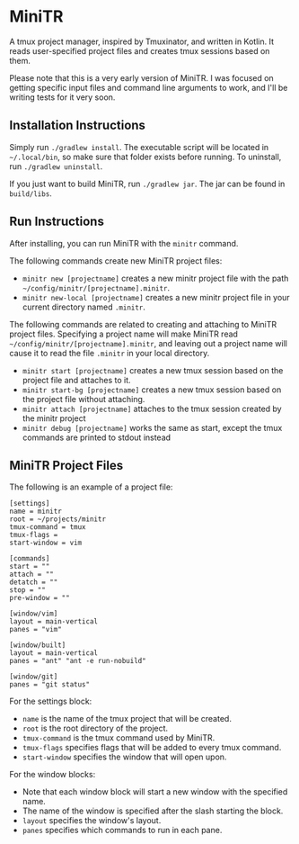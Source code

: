 # MiniTR

A tmux project manager, inspired by Tmuxinator, and written in Kotlin. It reads
user-specified project files and creates tmux sessions based on them.

Please note that this is a very early version of MiniTR. I was focused on
getting specific input files and command line arguments to work, and I'll
be writing tests for it very soon.

## Installation Instructions

Simply run `./gradlew install`. The executable script will be located in
`~/.local/bin`, so make sure that folder exists before running. To
uninstall, run `./gradlew uninstall`.

If you just want to build MiniTR, run `./gradlew jar`. The jar can be found
in `build/libs`.

## Run Instructions

After installing, you can run MiniTR with the `minitr` command.

The following commands create new MiniTR project files:

* `minitr new [projectname]` creates a new minitr project file with the path
    `~/config/minitr/[projectname].minitr`.
* `minitr new-local [projectname]` creates a new minitr project file in your
    current directory named `.minitr`.

The following commands are related to creating and attaching to MiniTR project
files. Specifying a project name will make MiniTR read
`~/config/minitr/[projectname].minitr`, and leaving out a project name will
cause it to read the file `.minitr` in your local directory.

* `minitr start [projectname]` creates a new tmux session based on the project
    file and attaches to it.
* `minitr start-bg [projectname]` creates a new tmux session based on the
    project file without attaching.
* `minitr attach [projectname]` attaches to the tmux session created by the
    minitr project
* `minitr debug [projectname]` works the same as start, except the tmux commands
    are printed to stdout instead

## MiniTR Project Files

The following is an example of a project file:

```
[settings]
name = minitr
root = ~/projects/minitr
tmux-command = tmux
tmux-flags =
start-window = vim

[commands]
start = ""
attach = ""
detatch = ""
stop = ""
pre-window = ""

[window/vim]
layout = main-vertical
panes = "vim"

[window/built]
layout = main-vertical
panes = "ant" "ant -e run-nobuild"

[window/git]
panes = "git status"

```

For the settings block:

* `name` is the name of the tmux project that will be created.
* `root` is the root directory of the project.
* `tmux-command` is the tmux command used by MiniTR.
* `tmux-flags` specifies flags that will be added to every tmux command.
* `start-window` specifies the window that will open upon.

For the window blocks:

* Note that each window block will start a new window with the specified name.
* The name of the window is specified after the slash starting the block.
* `layout` specifies the window's layout.
* `panes` specifies which commands to run in each pane.
